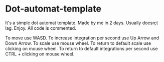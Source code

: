 # Dot-automat-template
It's a simple dot automat template. Made by me in 2 days. Usually doesn;t lag. Enjoy. All code is commented.

To move use WASD. To increase integration per second use Up Arrow and Down Arrow. To scale use mouse wheel. To return to default scale use clicking on mouse wheel. To return to default integrations per second use CTRL + clicking on mouse wheel.
